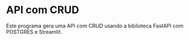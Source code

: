 # API com CRUD
Este programa gera uma API com CRUD usando a biblioteca FastAPI com POSTGRES e Streamlit.